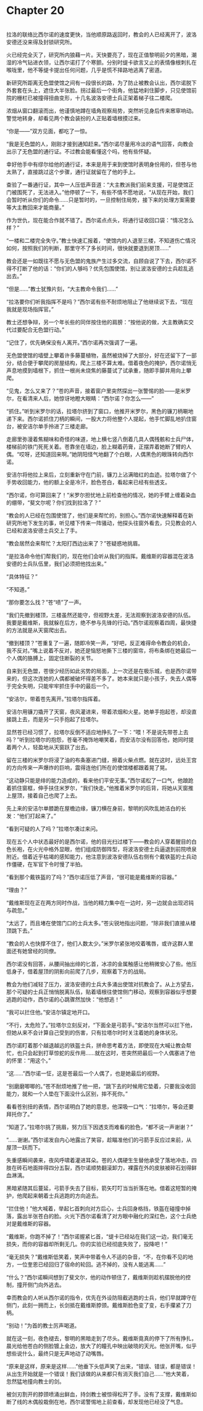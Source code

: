 # Chapter 20

<br>
拉洛的联络比西尔诺的速度更快，当他顺原路返回时，教会的人已经离开了，波洛安德还没来得及封锁研究所。

火已经完全灭了，研究所内狼藉一片。天快要亮了，现在正值黎明前夕的黑暗，潮湿的冷气钻进衣领，让西尔诺打了个寒颤。分别时缇卡欲言又止的表情像根刺扎在喉咙里，他不等缇卡提出任何问题，几乎是慌不择路地逃离了密道。

新研究所距离无色盟使馆之间有一段很长的路，为了防止被教会认出，西尔诺脱下外套套在头上，遮住大半张脸。拐过最后一个街角，他猛地刹住脚步，只见使馆前院的栅栏已被撞得扭曲变形，十几名波洛安德士兵正架着梯子往二楼爬。

浓烟从窗口翻滚而出，他谨慎地蹲在墙角观察局势，突然听见身后传来窸窣响动。警觉地转身，却看见两个教会装扮的人正贴着墙根摸过来。

“你是——”双方见面，都吃了一惊。

“我是无色盟的人，刚刚才接到通知赶来。”西尔诺尽量用冷淡的语气回答，向教会出示了无色盟的通行证。不过教会能看懂这个吗，他有些怀疑。

幸好他手中有缪尔给他的通行证，本来是用于来到使馆时表明身份用的，但苍与他太熟了，直接跳过这个步骤，通行证就留在了他的手上。

查验了一番通行证，其中一人压低声音道：“大主教派我们前来支援，可是使馆正门被围死了，无法进入。”他停顿了一下，有些不情不愿地说，“从现在开始，我们会暂时听从你们的命令……只是暂时的，一旦控制住局势，接下来的处理方案需要等大主教回来才能商量。”

作为世仇，现在能合作就不错了。西尔诺点点头，将通行证收回口袋：“情况怎么样？”

“一楼和二楼完全失守。”教士快速汇报着，“使馆内的人退至三楼，不知道伤亡情况如何，按照我们的判断，那里守不了多长时间，很快就要退到房顶……”

教会还是一如既往不愿与无色盟的鬼族产生过多交流，自顾自说了下去，西尔诺不得不打断了他的话：“你们的人够吗？优先包围使馆，别让波洛安德的士兵趁乱逃出去。”

“但是……”教士犹豫片刻，“大主教命令我们……”

“拉洛要你们听我指挥不是吗？”西尔诺有些不耐烦地阻止了他继续说下去，“现在我就是现场指挥官。”

教士还想争辩，另一个年长些的同伴按住他的肩膀：“按他说的做，大主教确实交代过要配合无色盟行动。”

“记住了，优先确保没有人离开。”西尔诺再次强调了一遍。

无色盟使馆的墙壁上攀着许多藤蔓植物，虽然被烧掉了大部分，好在还留下了一部分，结合便于攀爬的房屋结构，爬上三楼不算太难。借着夜色的掩护，西尔诺悄无声息地摸到墙根下，抓住一根尚未烧焦的藤蔓试了试承重，随即手脚并用向上攀爬。

“见鬼，怎么又来了？”苍的声音，接着窗户里突然探出一张警惕的脸——是米罗尔，在看清来人后，她惊讶地瞪大眼睛：“西尔诺？你怎么——”

“抓住。”听到米罗尔的话，拉塔尔挤到了窗口，他推开米罗尔，黑色的镰刀柄唰地递下来。西尔诺抓住刀柄的瞬间，一股大力将他整个人提起，他手忙脚乱地扒住窗台，被安洁尔单手拎进了三楼走廊。

走廊里弥漫着焦糊味和奇怪的味道，地上横七竖八倒着几具人偶残骸和士兵尸体，楼梯前的铁门死死关着。苍靠坐在墙边，脸上糊着药膏，正摆弄着她断了臂的人偶。“哎呀，还知道回来啊。”她阴阳怪气地翻了个白眼，人偶黑色的眼珠转向西尔诺。

安洁尔将他拉上来后，立刻重新守在门前，镰刀上沾满暗红的血迹。拉塔尔做了个手势收回能力，他的额上全是冷汗，脸色苍白，看起来已经有些透支。

“西尔诺，你可算回来了！”米罗尔担忧地上前检查他的情况，她的手臂上缠着染血的绷带，“斐文尔呢？你们找到拉洛了？”

“教会的人已经在包围使馆了，他们是来帮忙的，别担心。”西尔诺快速解释着在新研究所地下发生的事，听见楼下传来一阵骚动，他探头往窗外看去，只见教会的人已经和波洛安德士兵交上了手。

“教会居然会来帮忙？太阳打西边出来了？”苍疑惑地挑眉。

“是拉洛命令他们帮我们的，现在他们会听从我们的指挥。戴维斯的容器混在波洛安德的士兵队伍里，我们必须把他找出来。”

“具体特征？”

“不知道。”

“那你要怎么找？”苍“啧”了一声。

“我们先撤到楼顶，三楼虽然还能守，但视野太差，无法观察到波洛安德的队伍。我要是戴维斯，我就躲在后方，绝不参与先锋的行动。”西尔诺观察着四周，最快捷的方法就是从天窗爬出去。

“撤到楼顶？”苍重复了一遍，随即冷笑一声，“好吧，反正难得命令教会的机会，我不反对。”嘴上说着不反对，她还是恼怒地撕下三楼的窗帘，将布条绑在她最后一个人偶的胳膊上，固定住断裂的关节。

自来到无色盟，苍很少经历如此劣势的局面，上一次还是在极乐城，也是西尔诺带来的，但这次连她的人偶都被破坏得差不多了。她本来就只是小孩子，失去人偶等于完全失明，只能牢牢抓住手中的最后一个。

“安洁尔，带着苍先离开。”拉塔尔指挥着。

安洁尔用镰刀撬开了天窗，夜风灌进来，带着浓烟和火星。她单手抱起苍，却没直接跳上去，而是另一只手抱起了拉塔尔。

显然苍已经习惯了，拉塔尔反倒不适应地挣扎了一下：“喂！不是说先带苍上去吗？”听到拉塔尔的抱怨，苍毫不掩饰地嘲笑着，而安洁尔没有回答他，她同时提着两个人，轻盈地从天窗跃了出去。

留在三楼的米罗尔将浸了油的布条塞进门缝，擦着火柴点燃。就在这时，远处王宫的方向传来一声爆炸的巨响，震得连他们所在的使馆楼都跟着晃了晃。

“这动静只能是绯的能力造成的，看来他们平安无事。”西尔诺松了一口气，他踉跄着抓住窗框，伸手扶住米罗尔，“我们快走。”他推着米罗尔的后背，将她从天窗推上屋顶，接着自己也爬了上去。

先上来的安洁尔单膝跪在屋檐边缘，镰刀横在身前，黎明的风吹乱她洁白的长发：“他们打起来了。”

“看到可疑的人了吗？”拉塔尔凑过来问。

现在五个人中状态最好的是西尔诺，他的目光扫过楼下——教会的人穿着醒目的白色长袍，在火光中格外显眼，他们组成防御阵型，将波洛安德士兵逼退到前院喷泉附近。借着近乎枯竭的感知能力，他注意到波洛安德队伍右侧有个戴铁盔的士兵动作僵硬，在军官下令时慢了半拍。

“看到那个戴铁盔的了吗？”西尔诺压低了声音，“很可能是戴维斯的容器。”

“理由？”

“戴维斯现在正在两方同时作战，当他的精力集中在一边时，另一边就会出现迟钝与疏忽。”

“太远了，而且堵在使馆门口的士兵太多。”苍尖锐地指出问题，“除非我们直接从楼顶跳下去。”

“教会的人也快撑不住了，他们人数太少。”米罗尔紧张地咬着嘴唇，或许这群人里面还有她曾经的同僚。

西尔诺没有回答，从腰间抽出绯的匕首，冰凉的金属触感让他稍微安心了些。他压低身子，借着屋顶的阴影向前爬了几步，观察着下方的战局。

教会为他们减轻了压力，波洛安德的士兵大多涌出使馆对抗教会了。从上方望去，那个可疑的士兵正悄悄脱离队伍，贴着墙根往使馆侧门移动，观察到容器似乎想要逃跑的动作，西尔诺的心跳骤然加快：“他想逃！”

“我可以拦住他。”安洁尔镇定地开口。

“不行，太危险了。”拉塔尔立刻反对，“下面全是弓箭手。”安洁尔当然可以拦下他，但她从来不会计算自己受到的伤害，只有拉塔尔时时关注着她的身体状况。

西尔诺盯着那个越退越远的铁盔士兵，拼命思考着方法，即使现在大喊让教会帮忙，也只会起到打草惊蛇的反作用……就在这时，苍突然把最后一个人偶塞进了他的怀里：“用这个。”

“这……”西尔诺一怔，这是苍最后一个人偶了，也是她最后的视野。

“别磨磨唧唧的。”苍不耐烦地推了他一把，“跳下去的时候用它垫着，只要我没收回能力，就和一个人垫在下面没什么区别，摔不死你。”

看看苍别扭的表情，西尔诺明白了她的意思，他深吸一口气：“拉塔尔，等会还要拜托你了。”

“知道了。”拉塔尔挑了挑眉，努力压下因透支而难看的脸色，“都不说一声谢谢？”

“……谢谢。”西尔诺发自内心地露出了笑容，趁瞄准他们的弓箭手反应过来前，从屋顶一跃而下。

失重感瞬间袭来，夜风呼啸着灌进耳朵。苍的人偶硬生生替他承受了落地冲击，四肢在砖石地面摔得四分五裂，西尔诺顺势翻滚卸力，裸露在外的皮肤被碎石划得鲜血淋漓。

黑暗紧随其后蔓延，弓箭手失去了目标，箭矢叮叮当当折落在地。借着这短暂的掩护，他爬起来朝着士兵逃跑的方向追去。

“拦住他！”他大喊着，举起匕首刺向对方后心，士兵回身格挡，铁盔在碰撞中掉落，露出半张苍白的脸。火光下西尔诺看清了对方眼中融化的深红色，这个士兵绝对是戴维斯的容器。

“戴维斯，你跑不掉了！”西尔诺握紧匕首，“缇卡已经站在我们这一边，我们毫无损失，而你的容器却所剩无几。你的实验已经彻底失败了，投降吧！”

“毫无损失？”戴维斯低笑着，笑声中带着令人不适的杂音，“不，在你看不见的地方，一位奎恩已经回归了宿命的轮回。逃不掉的，没有人能逃离……”

“什么？”西尔诺瞬间想到了斐文尔，他的动作顿住了，戴维斯则趁机摆脱他的控制，撞开侧门向外逃去。

幸而教会的人听从西尔诺的指令，优先在外设防阻截逃跑的士兵，他们早就蹲守在侧门，此刻一拥而上，长剑抵在戴维斯脖颈。戴维斯脸色变了变，右手攥紧了刀柄。

“别动！”为首的教士厉声喝道。

就在这一刻，夜色褪去，黎明的黑暗走到了尽头。戴维斯竟真的停下了所有挣扎，晨光给他苍白的侧脸镀上金边，放大了的瞳孔中映出破晓的天光。他张开嘴，似乎想些说什么，最终只是无声地动了动嘴唇。

“原来是这样，原来是这样……”他垂下头低声笑了出来，“错误、错误，都是错误！从出生开始就是一个错误！我们该做的从来都只有消灭我们自己……”他大笑着，忽然猛地撞向教士的剑。

被剑刃割开的脖颈喷涌出鲜血，持剑教士被惊得松开了手。没有了支撑，戴维斯如断了线的木偶般栽倒在地，西尔诺警惕地上前查看，却发现他已经没了气息。
